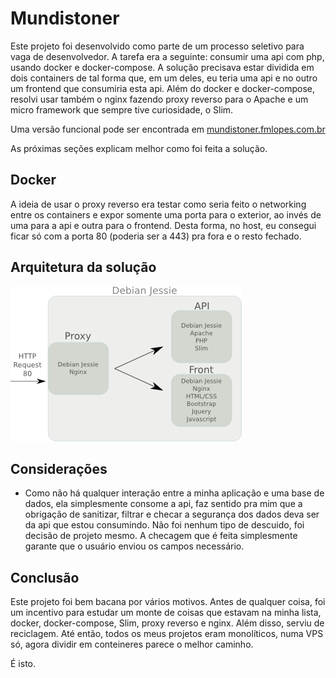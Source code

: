 # Mundistoner
Este projeto foi desenvolvido como parte de um processo seletivo para vaga
de desenvolvedor. A tarefa era a seguinte: consumir uma api com php, usando
docker e docker-compose. A solução precisava estar dividida em dois containers
de tal forma que, em um deles, eu teria uma api e no outro um frontend que
consumiria esta api. Além do docker e docker-compose, resolvi usar também o
nginx fazendo proxy reverso para o Apache e um micro framework que sempre
tive curiosidade, o Slim.

Uma versão funcional pode ser encontrada em [mundistoner.fmlopes.com.br](http://mundistoner.fmlopes.com.br)


As próximas seções explicam melhor como foi feita a solução.

## Docker
A ideia de usar o proxy reverso era testar como seria feito o networking
entre os containers e expor somente uma porta para o exterior, ao invés
de uma para a api e outra para o frontend. Desta forma, no host, eu consegui
ficar só com a porta 80 (poderia ser a 443) pra fora e o resto fechado.

## Arquitetura da solução
![Image of Yaktocat](https://github.com/felipebool/mundistoner/blob/master/mundistoner.png)

## Considerações
* Como não há qualquer interação entre a minha aplicação e uma base de dados,
ela simplesmente consome a api, faz sentido pra mim que a obrigação de sanitizar,
filtrar e checar a segurança dos dados deva ser da api que estou consumindo.
Não foi nenhum tipo de descuido, foi decisão de projeto mesmo. A checagem que
é feita simplesmente garante que o usuário enviou os campos necessário.

## Conclusão
Este projeto foi bem bacana por vários motivos. Antes de qualquer coisa,
foi um incentivo para estudar um monte de coisas que estavam na minha lista,
docker, docker-compose, Slim, proxy reverso e nginx. Além disso, serviu
de reciclagem. Até então, todos os meus projetos eram monolíticos, numa VPS só,
agora dividir em conteineres parece o melhor caminho.

É isto.
